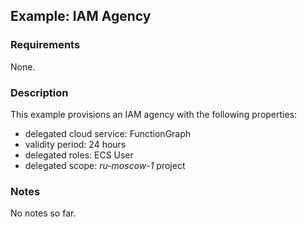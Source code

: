 ## Example: IAM Agency
### Requirements

None.

### Description

This example provisions an IAM agency with the following properties:

- delegated cloud service: FunctionGraph
- validity period: 24 hours
- delegated roles: ECS User
- delegated scope: *ru-moscow-1* project

### Notes

No notes so far.
